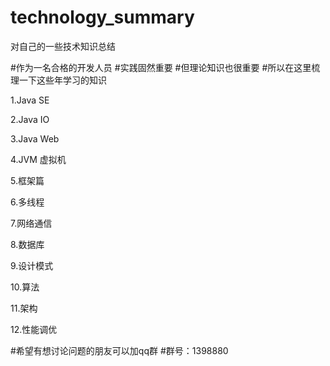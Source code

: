 # technology_summary
对自己的一些技术知识总结


#作为一名合格的开发人员
#实践固然重要
#但理论知识也很重要
#所以在这里梳理一下这些年学习的知识



1.Java SE

2.Java IO

3.Java Web

4.JVM 虚拟机

5.框架篇

6.多线程 

7.网络通信

8.数据库

9.设计模式

10.算法

11.架构

12.性能调优


#希望有想讨论问题的朋友可以加qq群
#群号：1398880
